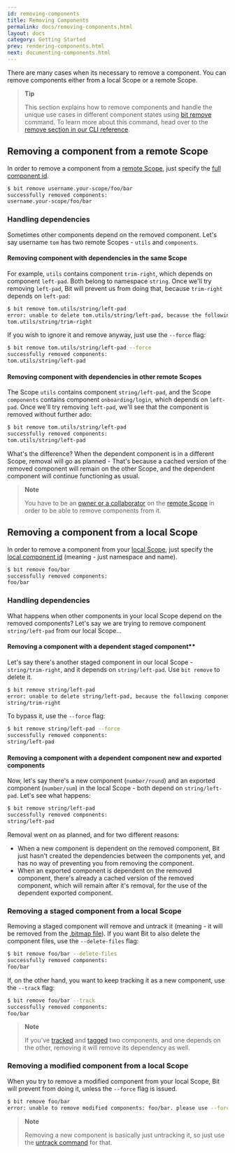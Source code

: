 ```yaml
---
id: removing-components
title: Removing Components
permalink: docs/removing-components.html
layout: docs
category: Getting Started
prev: rendering-components.html
next: documenting-components.html
---
```


There are many cases when its necessary to remove a component. You can remove components either from a local Scope or a remote Scope.

> **Tip**
>
> This section explains how to remove components and handle the unique use cases in different component states using [bit remove](/docs/cli-remove.html) command. To learn more about this command, head over to the [remove section in our CLI reference](/docs/cli-remove.html).

## Removing a component from a remote Scope

In order to remove a component from a [remote Scope](/docs/organizing-components-in-scopes), just specify the [full component id](/docs/isolating-and-tracking-components.html#automatic-component-id-resolution).

```bash
$ bit remove username.your-scope/foo/bar
successfully removed components:
username.your-scope/foo/bar
```

### Handling dependencies

Sometimes other components depend on the removed component.
Let's say username `tom` has two remote Scopes - `utils` and `components`.

#### Removing component with dependencies in the same Scope

For example, `utils` contains component `trim-right`, which depends on component `left-pad`. Both belong to namespace `string`.
Once we'll try removing `left-pad`, Bit will prevent us from doing that, because `trim-right` depends on `left-pad`:

```bash
$ bit remove tom.utils/string/left-pad
error: unable to delete tom.utils/string/left-pad, because the following components depend on it:
tom.utils/string/trim-right
```

If you wish to ignore it and remove anyway, just use the `--force` flag:

```bash
$ bit remove tom.utils/string/left-pad --force
successfully removed components:
tom.utils/string/left-pad
```

#### Removing component with dependencies in other remote Scopes

The Scope `utils` contains component `string/left-pad`, and the Scope `components` contains component `onboarding/login`, which depends on `left-pad`.
Once we'll try removing `left-pad`, we'll see that the component is removed without further ado:

```bash
$ bit remove tom.utils/string/left-pad
successfully removed components:
tom.utils/string/left-pad
```

What's the difference? When the dependent component is in a different Scope, removal will go as planned - That's because a cached version of the removed component will remain on the other Scope, and the dependent component will continue functioning as usual.

> **Note**
>
> You have to be an [owner or a collaborator](/docs/scopes-on-bitsrc.html#permission-types) on the [remote Scope](/docs/organizing-components-in-scopes.html#create-a-remote-scope) in order to be able to remove components from it.

## Removing a component from a local Scope

In order to remove a component from your [local Scope](/docs/what-is-bit.html#what-is-a-scope-collection), just specify the [local component id](/docs/isolating-and-tracking-components.html#automatic-component-id-resolution) (meaning - just namespace and name).

```bash
$ bit remove foo/bar
successfully removed components:
foo/bar
```

### Handling dependencies

What happens when other components in your local Scope depend on the removed components?
Let's say we are trying to remove component `string/left-pad` from our local Scope...

#### Removing a component with a dependent staged component**

Let's say there's another staged component in our local Scope - `string/trim-right`, and it depends on `string/left-pad`. Use `bit remove` to delete it.

```bash
$ bit remove string/left-pad
error: unable to delete string/left-pad, because the following components depend on it:
string/trim-right
```

To bypass it, use the `--force` flag:

```bash
$ bit remove string/left-pad --force
successfully removed components:
string/left-pad
```

#### Removing a component with a dependent component new and exported components

Now, let's say there's a new component (`number/round`) and an exported component (`number/sum`) in the local Scope - both depend on `string/left-pad`.
Let's see what happens:

```bash
$ bit remove string/left-pad
successfully removed components:
string/left-pad
```

Removal went on as planned, and for two different reasons:

* When a new component is dependent on the removed component, Bit just hasn't created the dependencies between the components yet, and has no way of preventing you from removing the component.
* When an exported component is dependent on the removed component, there's already a cached version of the removed component, which will remain after it's removal, for the use of the dependent exported component.

### Removing a staged component from a local Scope

Removing a staged component will remove and untrack it (meaning - it will be removed from the [.bitmap file](/docs/initializing-bit.html#bitmap)). 
If you want Bit to also delete the component files, use the `--delete-files` flag:

```bash
$ bit remove foo/bar --delete-files
successfully removed components:
foo/bar
```

If, on the other hand, you want to keep tracking it as a new component, use the `--track` flag:

```bash
$ bit remove foo/bar --track
successfully removed components:
foo/bar
```

> **Note**
>
> If you've [tracked](/docs/isolating-and-tracking-components.html) and [tagged](/docs/versioning-tracked-components.html) two components, and one depends on the other, removing it will remove its dependency as well.

### Removing a modified component from a local Scope

When you try to remove a modified component from your local Scope, Bit will prevent from doing it, unless the `--force` flag is issued.

```bash
$ bit remove foo/bar
error: unable to remove modified components: foo/bar. please use --force flag.
```

> **Note**
>
> Removing a new component is basically just untracking it, so just use the [untrack command](/docs/cli-untrack.html) for that.